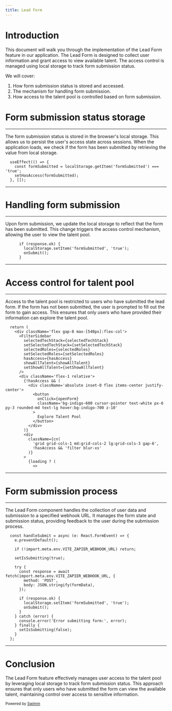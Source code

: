 ```yaml
---
title: Lead Form
---
```

# Introduction

This document will walk you through the implementation of the Lead Form feature in our application. The Lead Form is designed to collect user information and grant access to view available talent. The access control is managed using local storage to track form submission status.

We will cover:

1. How form submission status is stored and accessed.
2. The mechanism for handling form submission.
3. How access to the talent pool is controlled based on form submission.

# Form submission status storage

<SwmSnippet path="/src/App.tsx" line="12">

---

The form submission status is stored in the browser's local storage. This allows us to persist the user's access state across sessions. When the application loads, we check if the form has been submitted by retrieving the value from local storage.

```
  useEffect(() => {
    const formSubmitted = localStorage.getItem('formSubmitted') === 'true';
    setHasAccess(formSubmitted);
  }, []);
```

---

</SwmSnippet>

# Handling form submission

<SwmSnippet path="/src/components/LeadForm.tsx" line="34">

---

Upon form submission, we update the local storage to reflect that the form has been submitted. This change triggers the access control mechanism, allowing the user to view the talent pool.

```
      if (response.ok) {
        localStorage.setItem('formSubmitted', 'true');
        onSubmit();
      }
```

---

</SwmSnippet>

# Access control for talent pool

<SwmSnippet path="/src/components/TalentGrid.tsx" line="51">

---

Access to the talent pool is restricted to users who have submitted the lead form. If the form has not been submitted, the user is prompted to fill out the form to gain access. This ensures that only users who have provided their information can explore the talent pool.

```
  return (
    <div className='flex gap-8 max-[540px]:flex-col'>
      <FilterSidebar
        selectedTechStack={selectedTechStack}
        setSelectedTechStack={setSelectedTechStack}
        selectedRoles={selectedRoles}
        setSelectedRoles={setSelectedRoles}
        hasAccess={hasAccess}
        showAllTalent={showAllTalent}
        setShowAllTalent={setShowAllTalent}
      />
      <div className='flex-1 relative'>
        {!hasAccess && (
          <div className='absolute inset-0 flex items-center justify-center'>
            <button
              onClick={openForm}
              className='bg-indigo-600 cursor-pointer text-white px-6 py-3 rounded-md text-lg hover:bg-indigo-700 z-10'
            >
              Explore Talent Pool
            </button>
          </div>
        )}
        <div
          className={cn(
            'grid grid-cols-1 md:grid-cols-2 lg:grid-cols-3 gap-6',
            !hasAccess && 'filter blur-xs'
          )}
        >
          {loading ? (
            <>
```

---

</SwmSnippet>

# Form submission process

<SwmSnippet path="src/components/LeadForm.tsx" line="21">

---

The Lead Form component handles the collection of user data and submission to a specified webhook URL. It manages the form state and submission status, providing feedback to the user during the submission process.

```
  const handleSubmit = async (e: React.FormEvent) => {
    e.preventDefault();

    if (!import.meta.env.VITE_ZAPIER_WEBHOOK_URL) return;

    setIsSubmitting(true);

    try {
      const response = await fetch(import.meta.env.VITE_ZAPIER_WEBHOOK_URL, {
        method: 'POST',
        body: JSON.stringify(formData),
      });

      if (response.ok) {
        localStorage.setItem('formSubmitted', 'true');
        onSubmit();
      }
    } catch (error) {
      console.error('Error submitting form:', error);
    } finally {
      setIsSubmitting(false);
    }
  };
```

---

</SwmSnippet>

# Conclusion

The Lead Form feature effectively manages user access to the talent pool by leveraging local storage to track form submission status. This approach ensures that only users who have submitted the form can view the available talent, maintaining control over access to sensitive information.

<SwmMeta version="3.0.0" repo-id="Z2l0aHViJTNBJTNBdGFsZW50LW1hcmtldHBsYWNlJTNBJTNBMTdXZWJEZXY=" repo-name="talent-marketplace"><sup>Powered by [Swimm](https://app.swimm.io/)</sup></SwmMeta>
